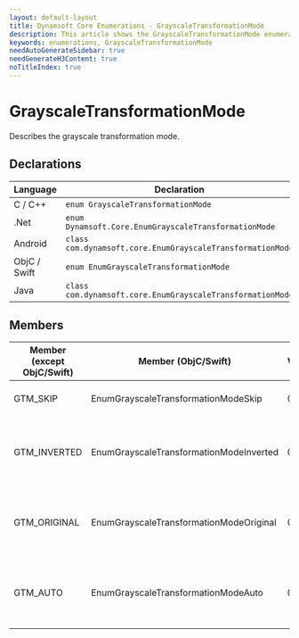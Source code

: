 ```yaml
---
layout: default-layout
title: Dynamsoft Core Enumerations - GrayscaleTransformationMode
description: This article shows the GrayscaleTransformationMode enumeration of Dynamsoft Core.
keywords: enumerations, GrayscaleTransformationMode
needAutoGenerateSidebar: true
needGenerateH3Content: true
noTitleIndex: true
---
```


# GrayscaleTransformationMode
Describes the grayscale transformation mode.


## Declarations
   
| Language | Declaration |
| -------- | ----------- |
| C / C++ | `enum GrayscaleTransformationMode` |
| .Net | `enum Dynamsoft.Core.EnumGrayscaleTransformationMode` |
| Android | `class com.dynamsoft.core.EnumGrayscaleTransformationMode` |
| ObjC / Swift | `enum EnumGrayscaleTransformationMode` |
| Java | `class com.dynamsoft.core.EnumGrayscaleTransformationMode` |


## Members
   
| Member (except ObjC/Swift) | Member (ObjC/Swift) | Value | Description |
| -------------------------- | ------------------- | ----- | ----------- |
| GTM_SKIP  | EnumGrayscaleTransformationModeSkip | 0x00 | Skips grayscale transformation. |
| GTM_INVERTED  | EnumGrayscaleTransformationModeInverted | 0x01 | Transforms to inverted grayscale. Recommended for light on dark images. |
| GTM_ORIGINAL | EnumGrayscaleTransformationModeOriginal | 0x02 | Keeps the original grayscale. Recommended for dark on light images. |
| GTM_AUTO | EnumGrayscaleTransformationModeAuto | 0x04 | Lets the library choose an algorithm automatically for grayscale transformation. |

